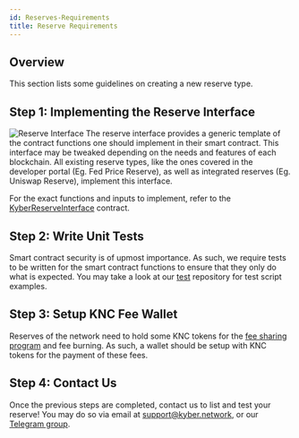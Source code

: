 ```yaml
---
id: Reserves-Requirements
title: Reserve Requirements
---
```

## Overview
This section lists some guidelines on creating a new reserve type.

## Step 1: Implementing the Reserve Interface
![Reserve Interface](/uploads/reserveinterface.png "Reserve Interface")
The reserve interface provides a generic template of the contract functions one should implement in their smart contract. This interface may be tweaked depending on the needs and features of each blockchain. All existing reserve types, like the ones covered in the developer portal (Eg. Fed Price Reserve), as well as integrated reserves (Eg. Uniswap Reserve), implement this interface.

For the exact functions and inputs to implement, refer to the [KyberReserveInterface](references-kyberreserveinterface.md) contract.

## Step 2: Write Unit Tests
Smart contract security is of upmost importance. As such, we require tests to be written for the smart contract functions to ensure that they only do what is expected. You may take a look at our [test](https://github.com/KyberNetwork/smart-contracts/tree/master/test) repository for test script examples.

## Step 3: Setup KNC Fee Wallet
Reserves of the network need to hold some KNC tokens for the [fee sharing program](integrations-feesharing.md#fee-example) and fee burning. As such, a wallet should be setup with KNC tokens for the payment of these fees.

## Step 4: Contact Us
Once the previous steps are completed, contact us to list and test your reserve! You may do so via email at support@kyber.network, or our [Telegram group](https://t.me/kyberdeveloper).
